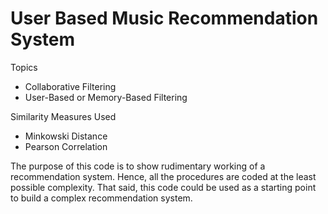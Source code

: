 # User Based Music Recommendation System

Topics
* Collaborative Filtering
* User-Based or Memory-Based Filtering <br>

Similarity Measures Used
* Minkowski Distance
* Pearson Correlation <br>

The purpose of this code is to show rudimentary working of a recommendation system. Hence, all the procedures are coded at the least possible complexity. That said, this code could be used as a starting point to build a complex recommendation system.

